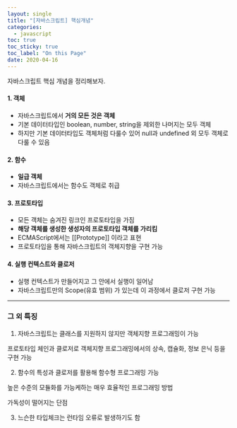 ```yaml
---
layout: single
title: "[자바스크립트] 핵심개념"
categories:
  - javascript
toc: true
toc_sticky: true
toc_label: "On this Page"
date: 2020-04-16
---
```




자바스크립트 핵심 개념을 정리해보자.



#### 1. 객체
- 자바스크립트에서 **거의 모든 것은 객체**
- 기본 데이터타입인 boolean, number, string을 제외한 나머지는 모두 객체
- 하지만 기본 데이터타입도 객체처럼 다룰수 있어 null과 undefined 외 모두 객체로 다룰 수 있음



#### 2. 함수
- **일급 객체**
- 자바스크립트에서는 함수도 객체로 취급



#### 3. 프로토타입
- 모든 객체는 숨겨진 링크인 프로토타입을 가짐
- **해당 객체를 생성한 생성자의 프로토타입 객체를 가리킴**
- ECMAScript에서는 [[Prototype]] 이라고 표현
- 프로토타입을 통해 자바스크립트의 객체지향을 구현 가능



#### 4. 실행 컨텍스트와 클로저
- 실행 컨텍스트가 만들어지고 그 안에서 실행이 일어남
- 자바스크립트만의 Scope(유효 범위) 가 있는데 이 과정에서 클로저 구현 가능





***

### 그 외 특징

1) 자바스크립트는 클래스를 지원하지 않지만 객체지향 프로그래밍이 가능

프로토타입 체인과 클로저로 객체지향 프로그래밍에서의 상속, 캡슐화, 정보 은닉 등을 구현 가능



2) 함수의 특성과 클로저를 활용해 함수형 프로그래밍 가능

높은 수준의 모듈화를 가능케하는 매우 효율적인 프로그래밍 방법

가독성이 떨어지는 단점



3) 느슨한 타입체크는 런타임 오류로 발생하기도 함